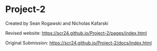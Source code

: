 # Project-2
Created by Sean Rogawski and Nicholas Kafarski

Revised website: 
https://scr24.github.io/Project-2/pages/index.html

Original Submission: 
https://scr24.github.io/Project-2/docs/index.html
